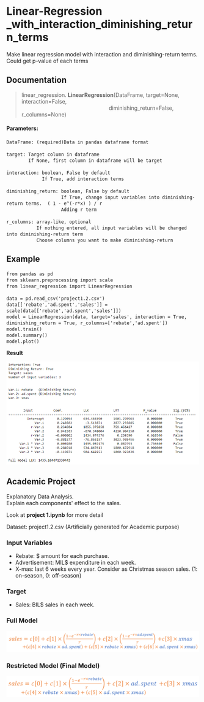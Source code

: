 # Linear-Regression<br>_with_interaction_diminishing_return_terms
Make linear regression model with interaction and diminishing-return terms. Could get p-value of each terms


<h2>Documentation</h2>


>linear_regression. <strong>LinearRegression</strong>(DataFrame, target=None, interaction=False,<br>
&nbsp; &nbsp; &nbsp; &nbsp; &nbsp; &nbsp; &nbsp; &nbsp; &nbsp; &nbsp; &nbsp; &nbsp; &nbsp; &nbsp; &nbsp; &nbsp;  &nbsp; &nbsp; &nbsp; &nbsp; &nbsp; &nbsp; &nbsp; &nbsp; &nbsp; &nbsp; &nbsp; &nbsp; &nbsp;
diminishing_return=False, r_columns=None)

<h4>Parameters:</h4>

```
DataFrame: (required)Data in pandas dataframe format

target: Target column in dataframe
        If None, first column in dataframe will be target

interaction: boolean, False by default
             If True, add interaction terms

diminishing_return: boolean, False by default
                    If True, change input variables into diminishing-return terms.  ( 1 - e^(-r*x) ) / r
                    Adding r term

r_columns: array-like, optional
           If nothing entered, all input variables will be changed into diminishing-return term
           Choose columns you want to make diminishing-return
```

<h2>Example</h2>

```
from pandas as pd
from sklearn.preprocessing import scale
from linear_regression import LinearRegression

data = pd.read_csv('project1.2.csv')
data[['rebate','ad.spent','sales']] = scale(data[['rebate','ad.spent','sales']])
model = LinearRegression(data, target='sales', interaction = True, diminishing_return = True, r_columns=['rebate','ad.spent'])
model.train()
model.summary()
model.plot()
```

<p><strong>Result</strong></p>

![Example result](https://github.com/texasroh/Linear-Regression_with_interaction_diminishing_return_terms/blob/master/image/project%20result.PNG)




<h2>Academic Project</h2>
<p>Explanatory Data Analysis.<br>
Explain each components' effect to the sales.</p>
<p>Look at <strong>project 1.ipynb</strong> for more detail</p>
<p>Dataset: project1.2.csv  (Artificially generated for Academic purpose)</p>

<h3>Input Variables</h3>
<ul>
  <li>Rebate: $ amount for each purchase.</li>
  <li>Advertisement: MIL$ expenditure in each week.</li>
  <li>X-mas: last 6 weeks every year. Consider as Christmas season sales. (1: on-season, 0: off-season)</li>
</ul>

<h3>Target</h3>
<ul>
  <li>Sales: BIL$ sales in each week.</li>
</ul>

<h3>Full Model</h3>

![Full_model](https://github.com/texasroh/Linear-Regression_with_interaction_diminishing_return_terms/blob/master/image/full_model.PNG)

<h3>Restricted Model (Final Model)</h3>

![Restricted_model](https://github.com/texasroh/Linear-Regression_with_interaction_diminishing_return_terms/blob/master/image/restricted_model.PNG)
